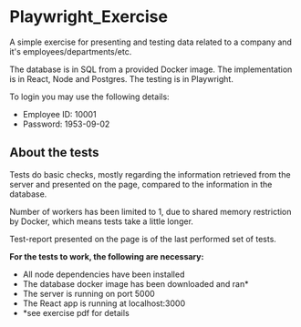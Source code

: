 # Playwright_Exercise

A simple exercise for presenting and testing data related to a company and it's employees/departments/etc. 

The database is in SQL from a provided Docker image.
The implementation is in React, Node and Postgres.
The testing is in Playwright.

 To login you may use the following details:
- Employee ID: 10001
- Password: 1953-09-02


## About the tests

Tests do basic checks, mostly regarding the information retrieved from the server and presented on the page, compared to the information in the database.

Number of workers has been limited to 1, due to shared memory restriction by Docker, which means tests take a little longer.

Test-report presented on the page is of the last performed set of tests.


**For the tests to work, the following are necessary:**
- All node dependencies have been installed
- The database docker image has been downloaded and ran*
- The server is running on port 5000
- The React app is running at localhost:3000
- *see exercise pdf for details